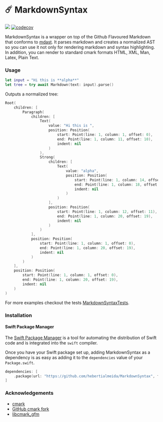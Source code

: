 # ☄️ MarkdownSyntax

![](https://github.com/hebertialmeida/MarkdownSyntax/workflows/Swift/badge.svg)
[![codecov](https://codecov.io/gh/hebertialmeida/MarkdownSyntax/branch/master/graph/badge.svg)](https://codecov.io/gh/hebertialmeida/MarkdownSyntax)

MarkdownSyntax is a wrapper on top of the Github Flavoured Markdown that conforms to [mdast](https://github.com/syntax-tree/mdast). It parses markdown and creates a normalized AST so you can use it not only for rendering markdown and syntax highlighting. In addition, you can render to standard cmark formats HTML, XML, Man, Latex, Plain Text.

### Usage

```swift
let input = "Hi this is **alpha**"
let tree = try await Markdown(text: input).parse()
```

Outputs a normalized tree:

```swift
Root(
    children: [
        Paragraph(
            children: [
                Text(
                    value: "Hi this is ",
                    position: Position(
                        start: Point(line: 1, column: 1, offset: 0),
                        end: Point(line: 1, column: 11, offset: 10),
                        indent: nil
                    )
                ),
                Strong(
                    children: [
                        Text(
                            value: "alpha",
                            position: Position(
                                start: Point(line: 1, column: 14, offset: 13),
                                end: Point(line: 1, column: 18, offset: 17),
                                indent: nil
                            )
                        )
                    ],
                    position: Position(
                        start: Point(line: 1, column: 12, offset: 11),
                        end: Point(line: 1, column: 20, offset: 19),
                        indent: nil
                    )
                )
            ],
            position: Position(
                start: Point(line: 1, column: 1, offset: 0),
                end: Point(line: 1, column: 20, offset: 19),
                indent: nil
            )
        )
    ],
    position: Position(
        start: Point(line: 1, column: 1, offset: 0),
        end: Point(line: 1, column: 20, offset: 19),
        indent: nil
    )
)
```

For more examples checkout the tests [MarkdownSyntaxTests](https://github.com/hebertialmeida/MarkdownSyntax/tree/master/Tests/MarkdownSyntaxTests).

### Installation
#### Swift Package Manager

The [Swift Package Manager](https://swift.org/package-manager/) is a tool for automating the distribution of Swift code and is integrated into the `swift` compiler.

Once you have your Swift package set up, adding MarkdownSyntax as a dependency is as easy as adding it to the `dependencies` value of your `Package.swift`.

```swift
dependencies: [
    .package(url: "https://github.com/hebertialmeida/MarkdownSyntax", from: "1.2.1")
]
```

### Acknowledgements

- [cmark](https://github.com/commonmark/cmark)
- [GitHub cmark fork](https://github.com/github/cmark)
- [libcmark_gfm](https://github.com/KristopherGBaker/libcmark_gfm)
